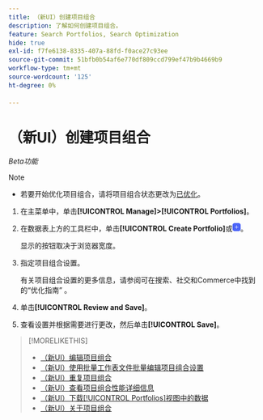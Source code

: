 ```yaml
---
title: （新UI）创建项目组合
description: 了解如何创建项目组合。
feature: Search Portfolios, Search Optimization
hide: true
exl-id: f7fe6138-8335-407a-88fd-f0ace27c93ee
source-git-commit: 51bfb0b54af6e770df809ccd799ef47b9b4669b9
workflow-type: tm+mt
source-wordcount: '125'
ht-degree: 0%

---
```


# （新UI）创建项目组合

*Beta功能*

>[!NOTE]
>
>* 若要开始优化项目组合，请将项目组合状态更改为[已优化](portfolio-about.md#portfolio-status)。

1. 在主菜单中，单击&#x200B;**[!UICONTROL Manage]>[!UICONTROL Portfolios]**。

1. 在数据表上方的工具栏中，单击&#x200B;**[!UICONTROL Create Portfolio]**&#x200B;或![添加](/help/search-social-commerce/assets/add-new.png "添加")。

   显示的按钮取决于浏览器宽度。

1. 指定项目组合设置。

   有关项目组合设置的更多信息，请参阅可在搜索、社交和Commerce中找到的“优化指南” 。

1. 单击&#x200B;**[!UICONTROL Review and Save]**。

1. 查看设置并根据需要进行更改，然后单击&#x200B;**[!UICONTROL Save]**。

>[!MORELIKETHIS]
>
>* [（新UI）编辑项目组合](portfolio-edit.md)
>* [（新UI）使用批量工作表文件批量编辑项目组合设置](portfolio-bulksheets.md)
>* [（新UI）重复项目组合](portfolio-duplicate.md)
>* [（新UI）查看项目组合性能详细信息](portfolio-details.md)
>* [（新UI）下载[!UICONTROL Portfolios]视图中的数据](portfolio-view-report.md)
>* [（新UI）关于项目组合](portfolio-about.md)
